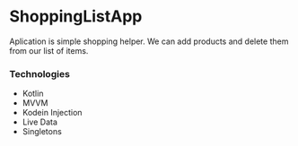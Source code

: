 # ShoppingListApp

Aplication is simple shopping helper. We can add products and delete them from our list of items. 

### Technologies

- Kotlin
- MVVM
- Kodein Injection
- Live Data
- Singletons
